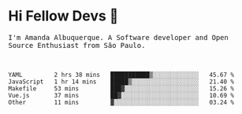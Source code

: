 # Hi Fellow Devs :wave:
   
<p>
  <samp>
    I'm Amanda Albuquerque. A Software developer and Open Source Enthusiast from São Paulo.
  </samp>

  
<!--   [![Twitter Follow](https://img.shields.io/twitter/follow/alalbux?style=social)](https://www.twitter.com/alalbux)
  [![Linkedin Badge](https://img.shields.io/badge/-alalbux-blue?style=flat-square&logo=Linkedin&logoColor=white&link=https://www.linkedin.com/in/alalbux/)](https://www.linkedin.com/in/alalbux/)
  [![Medium Badge](https://img.shields.io/badge/-alalbux-black?style=flat-square&logo=Medium&logoColor=white&link=https://medium.com/@alalbux)](https://medium.com/@alalbux) -->
</p>

  <br/>
  

<!--START_SECTION:waka-->
```text
YAML         2 hrs 38 mins   ███████████▒░░░░░░░░░░░░░   45.67 % 
JavaScript   1 hr 14 mins    █████▒░░░░░░░░░░░░░░░░░░░   21.40 % 
Makefile     53 mins         ███▓░░░░░░░░░░░░░░░░░░░░░   15.26 % 
Vue.js       37 mins         ██▓░░░░░░░░░░░░░░░░░░░░░░   10.69 % 
Other        11 mins         ▓░░░░░░░░░░░░░░░░░░░░░░░░   03.24 % 
```
<!--END_SECTION:waka-->

